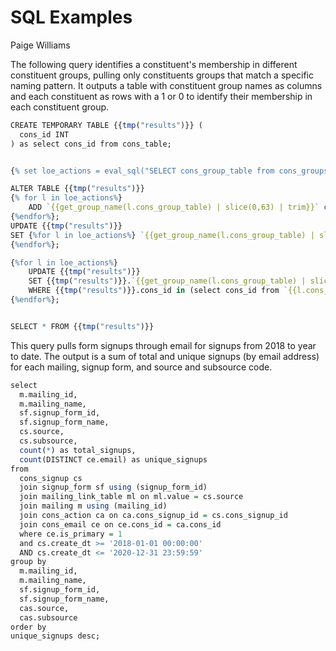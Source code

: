 SQL Examples
================
Paige Williams

The following query identifies a constituent's membership in different constituent groups, pulling only constituents groups that match a specific naming pattern. It outputs a table with constituent group names as columns and each constituent as rows with a 1 or 0 to identify their membership in each constituent group.

``` r
CREATE TEMPORARY TABLE {{tmp("results")}} (
  cons_id INT
) as select cons_id from cons_table;


{% set loe_actions = eval_sql("SELECT cons_group_table from cons_groups where lower(name) LIKE '%loe action - %'") %}

ALTER TABLE {{tmp("results")}} 
{% for l in loe_actions%} 
    ADD `{{get_group_name(l.cons_group_table) | slice(0,63) | trim}}` char(1){% if not loop.last %},{%endif %}
{%endfor%};    
UPDATE {{tmp("results")}} 
SET {%for l in loe_actions%} `{{get_group_name(l.cons_group_table) | slice(0,63) | trim}}` = 0{% if not loop.last %},{% endif %} 
{%endfor%};

{%for l in loe_actions%} 
    UPDATE {{tmp("results")}}
    SET {{tmp("results")}}.`{{get_group_name(l.cons_group_table) | slice(0,63) | trim}}` = 1 
    WHERE {{tmp("results")}}.cons_id in (select cons_id from `{{l.cons_group_table}}`);
{%endfor%};


SELECT * FROM {{tmp("results")}}
```

This query pulls form signups through email for signups from 2018 to year to date. The output is a sum of total and unique signups (by email address) for each mailing, signup form, and source and subsource code.

``` r
select 
  m.mailing_id, 
  m.mailing_name, 
  sf.signup_form_id, 
  sf.signup_form_name,
  cs.source, 
  cs.subsource,
  count(*) as total_signups, 
  count(DISTINCT ce.email) as unique_signups
from 
  cons_signup cs 
  join signup_form sf using (signup_form_id) 
  join mailing_link_table ml on ml.value = cs.source 
  join mailing m using (mailing_id) 
  join cons_action ca on ca.cons_signup_id = cs.cons_signup_id
  join cons_email ce on ce.cons_id = ca.cons_id 
  where ce.is_primary = 1 
  and cs.create_dt >= '2018-01-01 00:00:00' 
  AND cs.create_dt <= '2020-12-31 23:59:59' 
group by 
  m.mailing_id, 
  m.mailing_name, 
  sf.signup_form_id, 
  sf.signup_form_name,
  cas.source, 
  cas.subsource
order by
unique_signups desc;
```

